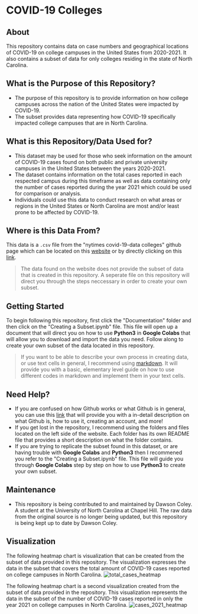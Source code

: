 # COVID-19 Colleges
## About
This repository contains data on case numbers and geographical locations of COVID-19 on college campuses in the United States from 2020-2021. It also contains a subset of data for only colleges residing in the state of North Carolina.

## What is the Purpose of this Repository?
* The purpose of this repository is to provide information on how college campuses across the nation of the United States were impacted by COVID-19.
* The subset provides data representing how COVID-19 specifically impacted college campuses that are in North Carolina.

## What is this Repository/Data Used for?
* This dataset may be used for those who seek information on the amount of COVID-19 cases found on both public and private university campuses in the United States between the years 2020-2021.
*  The dataset contains information on the total cases reported in each respected campus during this timeframe as well as data containing only the number of cases reported during the year 2021 which could be used for comparison or analysis.
*   Individuals could use this data to conduct research on what areas or regions in the United States or North Carolina are most and/or least prone to be affected by COVID-19.

## Where is this Data From?
This data is a `.csv` file from the "nytimes covid-19-data colleges" github page which can be located on this [website](https://github.com/nytimes/covid-19-data/tree/master/colleges) or by directly clicking on this [link](https://github.com/nytimes/covid-19-data/blob/master/colleges/colleges.csv).
> The data found on the website does not provide the subset of data that is created in this repository. A seperate file on this repository will direct you through the steps neccessary in order to create your own subset.

## Getting Started
To begin following this repository, first click the "Documentation" folder and then click on the "Creating a Subset.ipynb" file. This file will open up a document that will direct you on how to use **Python3** in **Google Colabs** that will allow you to download and import the data you need. Follow along to create your own subset of the data located in this repository.
> If you want to be able to describe your own process in creating data, or use text cells in general, I recommend using [markdown](https://markdownlivepreview.com/). It will provide you with a basic, elementary level guide on how to use different codes in markdown and implement them in your text cells.

## Need Help?
* If you are confused on how Github works or what Github is in general, you can use this [link](https://docs.github.com/en/get-started/start-your-journey/about-github-and-git) that will provide you with a in-detail description on what Github is, how to use it, creating an account, and more!
* If you get lost in the repository, I recommend using the folders and files located on the left side of the website. Each folder has its own README file that provides a short description on what the folder contains.
* If you are trying to replicate the subset found in this dataset, or are having trouble with **Google Colabs** and **Python3** then I recommened you refer to the "Creating a Subset.ipynb" file. This file will guide you through **Google Colabs** step by step on how to use **Python3** to create your own subset.

## Maintenance
* This repository is being contributed to and maintained by Dawson Coley. A student at the University of North Carolina at Chapel Hill. The raw data from the original source is no longer being updated, but this repository is being kept up to date by Dawson Coley.

## Visualization
The following heatmap chart is visualization that can be created from the subset of data provided in this repository. The visualization expresses the data in the subset that covers the total amount of COVID-19 cases reported on college campuses in North Carolina.
![total_cases_heatmap](https://github.com/user-attachments/assets/228815ba-79b8-446c-8183-8982e9a05498)

The following heatmap chart is a second visualization created from the subset of data provided in the repository. This visualization represents the data in the subset of the number of COVID-19 cases reported in only the year 2021 on college campuses in North Carolina.
![cases_2021_heatmap](https://github.com/user-attachments/assets/3c3e70ce-859a-4824-8075-84cfa29727b7)
